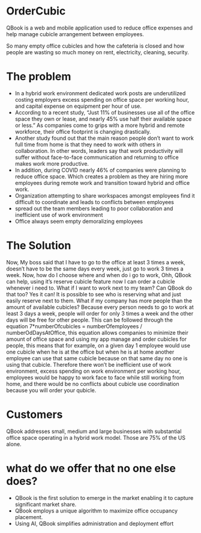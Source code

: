 # OrderCubic
QBook is a web and mobile application used to reduce office expenses and help manage cubicle arrangement between employees.

So many empty office cubicles and how the cafeteria is closed and how people are wasting so much money on rent, electricity, cleaning, security. 

# The problem
- In a hybrid work environment dedicated work posts are underutilized costing employers excess spending on office space per working hour, and capital expense on equipment per hour of use.
- According to a recent study, “Just 11% of businesses use all of the office space they own or lease, and nearly 45% use half their available space or less.” As companies come to grips with a more hybrid and remote workforce, their office footprint is changing drastically.
- Another study found out that the main reason people don’t want to work full time from home is that they need to work with others in collaboration. In other words, leaders say that work productivity will suffer without face-to-face communication and returning to office makes work more productive.
- In addition, during COVID nearly 46% of companies were planning to reduce office space. Which creates a problem as they are hiring more employees during remote work and transition toward hybrid and office work.
- Organization attempting to share workspaces amongst employees find it difficult to coordinate and leads to conflicts between employees
- spread out the team members leading to poor collaboration and inefficient use of work environment  
- Office always seem empty demoralizing employees

# The Solution
Now, My boss said that I have to go to the office at least 3 times a week, doesn’t have to be the same days every week, just go to work 3 times a week.
Now, how do I choose where and when do i go to work, Ohh, QBook can help, using it’s reserve cubicle feature now I can order a cubicle whenever i need to.
What if I want to work next to my team? Can QBook do that too? Yes it can! It is possible to see who is reserving what and just easily reserve next to them.
What if my company has more people than the amount of available cubicles?
Because every person needs to go to work at least 3 days a week, people will order for only 3 times a week and the other days will be free for other people. 
This can be followed through the equation 7*numberOfcubicles = numberOfemployees / numberOdDaysAtOffice, this equation allows companies to minimize their amount of office space and using my app manage and order cubicles for people, this means that for example, on a given day 1 employee would use one cubicle when he is at the office but when he is at home another employee can use that same cubicle because on that same day no one is using that cubicle. 
Therefore there won’t be inefficient use of work environment, excess spending on work environment per working hour, employees would be happy to work face to face while still working from home, and there would be no conflicts about cubicle use coordination because you will order your qubicle.

# Customers
QBook addresses small, medium and large businesses with substantial office space operating in a hybrid work model. Those are 75% of the US alone.

# what do we offer that no one else does?
- QBook is the first solution to emerge in the market enabling it to capture significant market share.  
- QBook employs a unique algorithm to maximize office occupancy placement.
- Using AI, QBook simplifies administration and deployment effort
